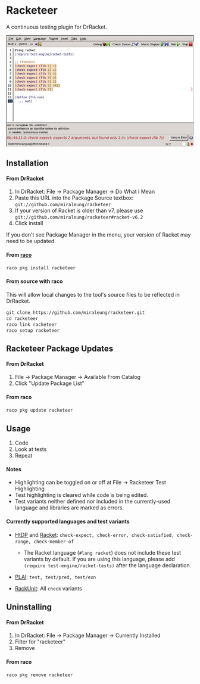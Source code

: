 Racketeer
=========

A continuous testing plugin for DrRacket.

![Racketeer](./racketeer.gif)

Installation
--------------

#### From DrRacket
1. In DrRacket: File -> Package Manager ->  Do What I Mean
2. Paste this URL into the Package Source textbox: `git://github.com/miraleung/racketeer`
  1. If your version of Racket is older than v7, please use `git://github.com/miraleung/racketeer#racket-v6.2`
3. Click install

If you don't see Package Manager in the menu, your version of Racket may need to be updated.

#### From [raco](http://docs.racket-lang.org/raco/index.html)
```
raco pkg install racketeer
```

#### From source with raco

This will allow local changes to the tool's source files to be reflected in DrRacket.
```
git clone https://github.com/miraleung/racketeer.git
cd racketeer
raco link racketeer
raco setup racketeer
```

Racketeer Package Updates
--------------------------
#### From DrRacket
1. File -> Package Manager -> Available From Catalog
2. Click "Update Package List"

#### From raco
```
raco pkg update racketeer
```

Usage
-------
1. Code
2. Look at tests
3. Repeat

#### Notes
- Highlighting can be toggled on or off at File -> Racketeer Test Highlighting
- Test highlighting is cleared while code is being edited.
- Test variants neither defined nor included in the currently-used language and libraries are marked as errors.

#### Currently supported languages and test variants
- [HtDP](http://docs.racket-lang.org/htdp-langs/index.html) and [Racket](http://racket-lang.org/): `check-expect, check-error, check-satisfied, check-range, check-member-of`

  - The Racket language (`#lang racket`) does not include these test variants by default. If you are using this language, please add `(require test-engine/racket-tests)` after the language declaration.

- [PLAI](http://docs.racket-lang.org/plai/plai-scheme.html): `test, test/pred, test/exn`
- [RackUnit](http://docs.racket-lang.org/rackunit/index.html): All `check` variants


Uninstalling
-------------

#### From DrRacket
1. In DrRacket: File -> Package Manager -> Currently Installed
2. Filter for "racketeer"
3. Remove

#### From raco
```
raco pkg remove racketeer
```
